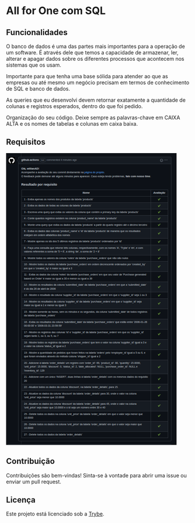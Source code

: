 # All for One com SQL

## Funcionalidades

O banco de dados é uma das partes mais importantes para a operação de um software. É através dele que temos a capacidade de armazenar, ler, alterar e apagar dados sobre os diferentes processos que acontecem nos sistemas que os usam.

Importante para que tenha uma base sólida para atender ao que as empresas ou até mesmo um negócio precisam em termos de conhecimento de SQL e banco de dados.

As queries que eu desenvolvi devem retornar exatamente a quantidade de colunas e registros esperados, dentro do que foi pedido.

Organização do seu código. Deixe sempre as palavras-chave em CAIXA ALTA e os nomes de tabelas e colunas em caixa baixa.

## Requisitos

<img src="https://raw.githubusercontent.com/willianAD/Project-All-for-One/main/image/Projeto%20All%20for%20One.png">

## Contribuição

Contribuições são bem-vindas! Sinta-se à vontade para abrir uma issue ou enviar um pull request.

## Licença

Este projeto está licenciado sob a [Trybe](https://www.betrybe.com/).
